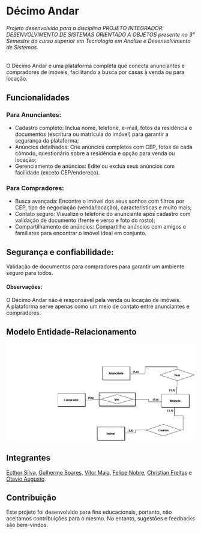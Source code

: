 # Décimo Andar

###### Projeto desenvolvido para a disciplina PROJETO INTEGRADOR: DESENVOLVIMENTO DE SISTEMAS ORIENTADO A OBJETOS presente no 3° Semestre do curso superior em Tecnologia em Analise e Desenvolvimento de Sistemas.

O Décimo Andar é uma plataforma completa que conecta anunciantes e compradores de imóveis, facilitando a busca por casas à venda ou para locação.  



## Funcionalidades

### Para Anunciantes:

- Cadastro completo: Inclua nome, telefone, e-mail, fotos da residência e documentos (escritura ou matrícula do imóvel) para garantir a segurança da plataforma;
- Anúncios detalhados: Crie anúncios completos com CEP, fotos de cada cômodo, questionário sobre a residência e opção para venda ou locação;
- Gerenciamento de anúncios: Edite ou exclua seus anúncios com facilidade (exceto CEP/endereço).

### Para Compradores:

- Busca avançada: Encontre o imóvel dos seus sonhos com filtros por CEP, tipo de negociação (venda/locação), características e muito mais;
- Contato seguro: Visualize o telefone do anunciante após cadastro com validação de documento (frente e verso e foto do rosto);
- Compartilhamento de anúncios: Compartilhe anúncios com amigos e familiares para encontrar o imóvel ideal em conjunto.

## Segurança e confiabilidade:

Validação de documentos para compradores para garantir um ambiente seguro para todos.

#### Observações:

O Décimo Andar não é responsável pela venda ou locação de imóveis.  
A plataforma serve apenas como um meio de contato entre anunciantes e compradores.

## Modelo Entidade-Relacionamento

![MER](./imagens/MER/MER.png)

## Integrantes
[Ecthor Silva](https://github.com/EcthorSilva),
[Gulherme Soares](https://github.com/Guisoaresz13),
[Vitor Maia](https://github.com/Vitorhsmaia),
[Felipe Nobre](https://github.com/FellipeNobre),
[Christian Freitas](https://github.com/Christianfreitas12) e 
[Otavio Augusto](https://github.com/0tav10280818).

## Contribuição
Este projeto foi desenvolvido para fins educacionais, portanto, não aceitamos contribuições para o mesmo. No entanto, sugestões e feedbacks são bem-vindos.